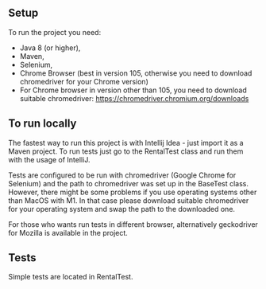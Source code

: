 ## Setup
To run the project you need:
- Java 8 (or higher),
- Maven,
- Selenium,
- Chrome Browser (best in version 105, otherwise you need to download chromedriver for your Chrome version)
- For Chrome browser in version other than 105, you need to download suitable chromedriver: https://chromedriver.chromium.org/downloads

## To run locally

The fastest way to run this project is with Intellij Idea - just import it as a Maven project.
To run tests just go to the RentalTest class and run them with the usage of IntelliJ.

Tests are configured to be run with chromedriver (Google Chrome for Selenium) and the path to chromedriver was
set up in the BaseTest class. However, there might be some problems if you use operating systems other than MacOS with M1.
In that case please download suitable chromedriver for your operating system and swap the path to the downloaded one.

For those who wants run tests in different browser, alternatively geckodriver for Mozilla is available in the project.


## Tests
Simple tests are located in RentalTest.
